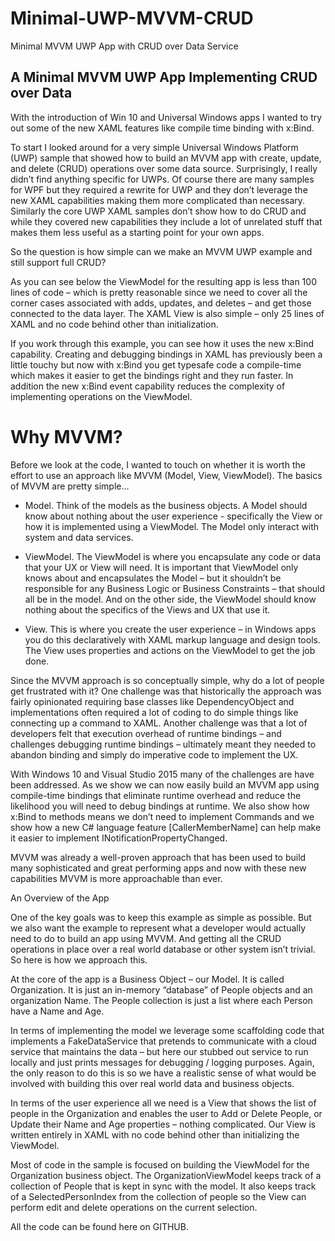 # Minimal-UWP-MVVM-CRUD
Minimal MVVM UWP App with CRUD over Data Service

## A Minimal MVVM UWP App  Implementing CRUD over Data
With the introduction of Win 10 and Universal Windows apps I wanted to try out some of the new XAML features like compile time binding with x:Bind. 

To start I looked around for a very simple Universal Windows Platform (UWP) sample that showed how to build an MVVM app with create, update, and delete (CRUD) operations over some data source.  Surprisingly, I really didn’t find anything specific for UWPs.  Of course there are many samples for WPF but they required a rewrite for UWP and they don’t leverage the new XAML capabilities making them more complicated than necessary. Similarly the core UWP XAML samples don’t show how to do CRUD and while they covered new capabilities they include a lot of unrelated stuff that makes them less useful as a starting point for your own apps.

So the question is how simple can we make an MVVM UWP example and still support full CRUD?

As you can see below the ViewModel for the resulting app is less than 100 lines of code – which is pretty reasonable since we need to cover all the corner cases associated with adds, updates, and deletes – and get those connected to the data layer.  The XAML View is also simple – only 25 lines of XAML and no code behind other than initialization.

If you work through this example, you can see how it uses the new x:Bind capability. Creating and debugging bindings in XAML has previously been a little touchy but now with x:Bind you get typesafe code a compile-time which makes it easier to get the bindings right and they run faster.  In addition the new x:Bind event capability reduces the complexity of implementing operations on the ViewModel.

# Why MVVM?

Before we look at the code, I wanted to touch on whether it is worth the effort to use an approach like MVVM (Model, View, ViewModel).  The basics of MVVM are pretty simple…

* Model.  Think of the models as the business objects.  A Model should know about nothing about the user experience - specifically the View or how it is implemented using a ViewModel.  The Model only interact with system and data services.  

* ViewModel.  The ViewModel is where you encapsulate any code or data that your UX or View will need.  It is important that ViewModel only knows about and encapsulates the Model – but it shouldn’t be responsible for any Business Logic or Business Constraints – that should all be in the model. And on the other side, the ViewModel should know nothing about the specifics of the Views and UX that use it.

* View.  This is where you create the user experience – in Windows apps you do this declaratively with XAML markup language and design tools.  The View uses properties and actions on the ViewModel to get the job done.

Since the MVVM approach is so conceptually simple, why do a lot of people get frustrated with it?  One challenge was that historically the approach was fairly opinionated requiring base classes like DependencyObject and implementations often required a lot of coding to do simple things like connecting up a command to XAML.  Another challenge was that a lot of developers felt that execution overhead of runtime bindings – and challenges debugging runtime bindings – ultimately meant they needed to abandon binding and simply do imperative code to implement the UX.

With Windows 10 and Visual Studio 2015 many of the challenges are have been addressed. As we show we can now easily build an MVVM app using compile-time bindings that eliminate runtime overhead and reduce the likelihood you will need to debug bindings at runtime. We also show how x:Bind to methods means we don’t need to implement Commands and we show how a new C# language feature [CallerMemberName] can help make it easier to implement INotificationPropertyChanged.

MVVM was already a well-proven approach that has been used to build many sophisticated and great performing apps and now with these new capabilities MVVM is more approachable than ever.

An Overview of the App 

One of the key goals was to keep this example as simple as possible. But we also want the example to represent what a developer would actually need to do to build an app using MVVM. And getting all the CRUD operations in place over a real world database or other system isn’t trivial. So here is how we approach this.

At the core of the app is a Business Object – our Model.  It is called Organization.  It is just an in-memory “database” of People objects and an organization Name.  The People collection is just a list where each Person have a Name and Age. 

In terms of implementing the model we leverage some scaffolding code that implements a FakeDataService that pretends to communicate with a cloud service that maintains the data – but here our stubbed out service to run locally and just prints messages for debugging / logging purposes.  Again, the only reason to do this is so we have a realistic sense of what would be involved with building this over real world data and business objects.

In terms of the user experience all we need is a View that shows the list of people in the Organization and enables the user to Add or Delete People, or Update their Name and Age properties – nothing complicated.  Our View is written entirely in XAML with no code behind other than initializing the ViewModel.

Most of code in the sample is focused on building the ViewModel for the Organization business object. The OrganizationViewModel keeps track of a collection of People that is kept in sync with the model. It also keeps track of a SelectedPersonIndex from the collection of people so the View can perform edit and delete operations on the current selection.

All the code can be found here on GITHUB.
